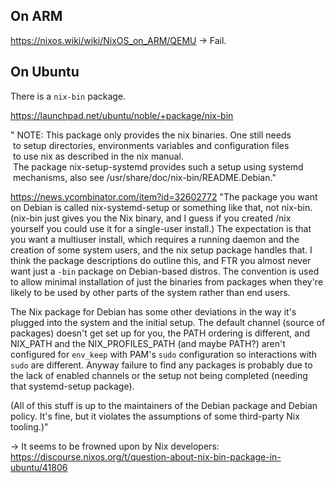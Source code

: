 
## On ARM

https://nixos.wiki/wiki/NixOS_on_ARM/QEMU
→ Fail.

## On Ubuntu

There is a `nix-bin` package.

https://launchpad.net/ubuntu/noble/+package/nix-bin

" NOTE: This package only provides the nix binaries. One still needs  
 to setup directories, environments variables and configuration files  
 to use nix as described in the nix manual.  
 The package nix-setup-systemd provides such a setup using systemd  
 mechanisms, also see /usr/share/doc/nix-bin/README.Debian."

https://news.ycombinator.com/item?id=32602772
"The package you want on Debian is called nix-systemd-setup or something like that, not nix-bin. (nix-bin just gives you the Nix binary, and I guess if you created /nix yourself you could use it for a single-user install.) The expectation is that you want a multiuser install, which requires a running daemon and the creation of some system users, and the nix setup package handles that. I think the package descriptions do outline this, and FTR you almost never want just a `-bin` package on Debian-based distros. The convention is used to allow minimal installation of just the binaries from packages when they're likely to be used by other parts of the system rather than end users.

The Nix package for Debian has some other deviations in the way it's plugged into the system and the initial setup. The default channel (source of packages) doesn't get set up for you, the PATH ordering is different, and NIX_PATH and the NIX_PROFILES_PATH (and maybe PATH?) aren't configured for `env_keep` with PAM's `sudo` configuration so interactions with `sudo` are different. Anyway failure to find any packages is probably due to the lack of enabled channels or the setup not being completed (needing that systemd-setup package).

(All of this stuff is up to the maintainers of the Debian package and Debian policy. It's fine, but it violates the assumptions of some third-party Nix tooling.)"


→ It seems to be frowned upon by Nix developers: https://discourse.nixos.org/t/question-about-nix-bin-package-in-ubuntu/41806
